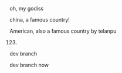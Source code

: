 oh, my godiss

china, a famous country!

American, also a famous country by telanpu

123.

dev branch

dev branch now